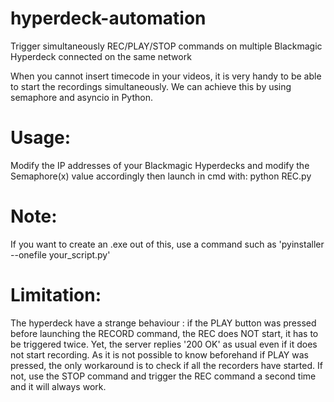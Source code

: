 # hyperdeck-automation
Trigger simultaneously REC/PLAY/STOP commands on multiple Blackmagic Hyperdeck connected on the same network

When you cannot insert timecode in your videos, it is very handy to be able to start the recordings simultaneously.
We can achieve this by using semaphore and asyncio in Python.

# Usage: 
Modify the IP addresses of your Blackmagic Hyperdecks and modify the Semaphore(x) value accordingly then launch in cmd with:
python REC.py

# Note:
If you want to create an .exe out of this, use a command such as 'pyinstaller --onefile your_script.py'

# Limitation:
The hyperdeck have a strange behaviour : if the PLAY button was pressed before launching the RECORD command, the REC does NOT start, 
it has to be triggered twice. Yet, the server replies '200 OK' as usual even if it does not start recording. 
As it is not possible to know beforehand if PLAY was pressed, the only workaround is to check if all the recorders have started. 
If not, use the STOP command and trigger the REC command a second time and it will always work.



